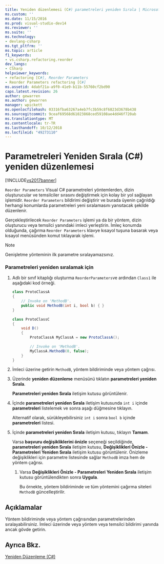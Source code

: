 ```yaml
---
title: Yeniden düzenlemesi (C#) parametreleri yeniden Sırala | Microsoft Docs
ms.custom: ''
ms.date: 11/15/2016
ms.prod: visual-studio-dev14
ms.reviewer: ''
ms.suite: ''
ms.technology:
- devlang-csharp
ms.tgt_pltfrm: ''
ms.topic: article
f1_keywords:
- vs.csharp.refactoring.reorder
dev_langs:
- CSharp
helpviewer_keywords:
- refactoring [C#], Reorder Parameters
- Reorder Parameters refactoring [C#]
ms.assetid: 4dabf21a-a9f0-41e9-b11b-55760cf2bd90
caps.latest.revision: 26
author: gewarren
ms.author: gewarren
manager: wpickett
ms.openlocfilehash: 03316fba63267a4eb7fc3b59c8f6823d3678b438
ms.sourcegitcommit: 9ceaf69568d61023868ced59108ae4dd46f720ab
ms.translationtype: MT
ms.contentlocale: tr-TR
ms.lasthandoff: 10/12/2018
ms.locfileid: "49273110"
---
```

# <a name="reorder-parameters-refactoring-c"></a>Parametreleri Yeniden Sırala (C#) yeniden düzenlemesi
[!INCLUDE[vs2017banner](../includes/vs2017banner.md)]

`Reorder Parameters` Visual C# parametreleri yöntemlerden, dizin oluşturucular ve temsilciler sırasını değiştirmek için kolay bir yol sağlayan işlemidir. `Reorder Parameters` bildirimi değiştirir ve burada üyenin çağrıldığı herhangi konumlarda parametreleri yeni sıralamasını yansıtacak şekilde düzenlenir.  
  
 Gerçekleştirilecek `Reorder Parameters` işlemi ya da bir yöntem, dizin oluşturucu veya temsilci yanındaki imleci yerleştirin. İmleç konumda olduğunda, çağırma `Reorder Parameters` klavye kısayol tuşuna basarak veya kısayol menüsünden komut tıklayarak işlemi.  
  
> [!NOTE]
>  Genişletme yönteminin ilk parametre sıralayamazsınız.  
  
### <a name="to-reorder-parameters"></a>Parametreleri yeniden sıralamak için  
  
1.  Adlı bir sınıf kitaplığı oluşturma `ReorderParameters`ve ardından `Class1` ile aşağıdaki kod örneği.  
  
    ```csharp  
    class ProtoClassA  
    {  
        // Invoke on 'MethodB'.  
        public void MethodB(int i, bool b) { }  
    }  
  
    class ProtoClassC  
    {  
        void D()  
        {  
            ProtoClassA MyClassA = new ProtoClassA();  
  
            // Invoke on 'MethodB'.  
            MyClassA.MethodB(0, false);  
        }  
    }  
    ```  
  
2.  İmleci üzerine getirin `MethodB`, yöntem bildiriminde veya yöntem çağrısı.  
  
3.  Üzerinde **yeniden düzenleme** menüsünü tıklatın **parametreleri yeniden Sırala**.  
  
     **Parametreleri yeniden Sırala** iletişim kutusu görüntülenir.  
  
4.  İçinde **parametreleri yeniden Sırala** iletişim kutusunda `int i` içinde **parametreleri** listelemek ve sonra aşağı düğmesine tıklayın.  
  
     Alternatif olarak, sürükleyebilirsiniz `int i` sonra `bool b` içinde **parametreleri** listesi.  
  
5.  İçinde **parametreleri yeniden Sırala** iletişim kutusu, tıklayın **Tamam**.  
  
     Varsa **başvuru değişikliklerini önizle** seçeneği seçildiğinde, **parametreleri yeniden Sırala** iletişim kutusu, **Değişiklikleri Önizle - Parametreleri Yeniden Sırala** iletişim kutusu görüntülenir. Önizleme değişiklikleri için parametre listesinde sağlar `MethodB` imza hem de yöntem çağrısı.  
  
    1.  Varsa **Değişiklikleri Önizle - Parametreleri Yeniden Sırala** iletişim kutusu görüntülendikten sonra **Uygula**.  
  
         Bu örnekte, yöntem bildiriminde ve tüm yöntemini çağırma siteleri `MethodB` güncelleştirilir.  
  
## <a name="remarks"></a>Açıklamalar  
 Yöntem bildiriminde veya yöntem çağrısından parametrelerinden sıralayabilirsiniz. İmleci üzerinde veya yöntem veya temsilci bildirimi yanında ancak gövde getirin.  
  
## <a name="see-also"></a>Ayrıca Bkz.  
 [Yeniden Düzenleme (C#)](../csharp-ide/refactoring-csharp.md)